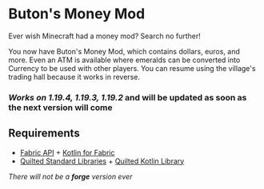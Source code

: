 # Buton's Money Mod

Ever wish Minecraft had a money mod? Search no further!

You now have Buton's Money Mod, which contains dollars, euros, and more. Even an ATM is available where emeralds can be converted into Currency to be used with other players. You can resume using the village's trading hall because it works in reverse.

### *Works on 1.19.4, 1.19.3, 1.19.2* and will be updated as soon as the next version will come

## Requirements

- <a href="https://modrinth.com/mod/fabric-api">Fabric API</a> + <a href="https://modrinth.com/mod/fabric-language-kotlin">Kotlin for Fabric</a>
- <a href="https://modrinth.com/mod/qsl">Quilted Standard Libraries</a> + <a href="https://modrinth.com/mod/qkl">Quilted Kotlin Library</a>

*There will not be a **forge** version ever*
